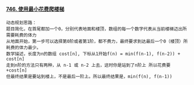 #### [746. 使用最小花费爬楼梯](https://leetcode-cn.com/problems/min-cost-climbing-stairs/)

```
动态规划思路：
题目简化，在首尾都加一个0，分别代表地面和楼顶，数组的每一个数字代表从当前楼梯迈出所需要耗费的体力
从地面开始，第一步可以选择第0阶或者第1阶，都不费力，最终要求到达最后一个0（楼顶）所耗费的体力最少。
数学描述，长度为n的数组 cost[n], 下标从1开始f(n) = min(f(n-1), f(n-2)) + cost[n]   
走到n阶的方法只有两种，从 n-1 或 n-2 上去，这时你是站到了n阶上 所以花费要 +cost[n]
但最终结果是要站到楼上，不是最后一阶上。所以最终结果是，min(f(n), f(n-1))
```

